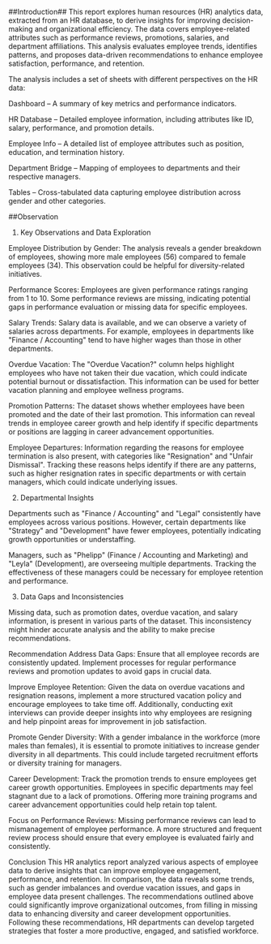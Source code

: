 ##Introduction##
This report explores human resources (HR) analytics data, extracted from an HR database, to derive insights for improving decision-making and organizational efficiency. The data covers employee-related attributes such as performance reviews, promotions, salaries, and department affiliations. This analysis evaluates employee trends, identifies patterns, and proposes data-driven recommendations to enhance employee satisfaction, performance, and retention.

The analysis includes a set of sheets with different perspectives on the HR data:

Dashboard – A summary of key metrics and performance indicators.

HR Database – Detailed employee information, including attributes like ID, salary, performance, and promotion details.

Employee Info – A detailed list of employee attributes such as position, education, and termination history.

Department Bridge – Mapping of employees to departments and their respective managers.

Tables – Cross-tabulated data capturing employee distribution across gender and other categories.

##Observation
1. Key Observations and Data Exploration

Employee Distribution by Gender: The analysis reveals a gender breakdown of employees, showing more male employees (56) compared to female employees (34). This observation could be helpful for diversity-related initiatives.

Performance Scores: Employees are given performance ratings ranging from 1 to 10. Some performance reviews are missing, indicating potential gaps in performance evaluation or missing data for specific employees.

Salary Trends: Salary data is available, and we can observe a variety of salaries across departments. For example, employees in departments like "Finance / Accounting" tend to have higher wages than those in other departments.

Overdue Vacation: The "Overdue Vacation?" column helps highlight employees who have not taken their due vacation, which could indicate potential burnout or dissatisfaction. This information can be used for better vacation planning and employee wellness programs.

Promotion Patterns: The dataset shows whether employees have been promoted and the date of their last promotion. This information can reveal trends in employee career growth and help identify if specific departments or positions are lagging in career advancement opportunities.

Employee Departures: Information regarding the reasons for employee termination is also present, with categories like "Resignation" and "Unfair Dismissal". Tracking these reasons helps identify if there are any patterns, such as higher resignation rates in specific departments or with certain managers, which could indicate underlying issues.

2. Departmental Insights

Departments such as "Finance / Accounting" and "Legal" consistently have employees across various positions. However, certain departments like "Strategy" and "Development" have fewer employees, potentially indicating growth opportunities or understaffing.

Managers, such as "Phelipp" (Finance / Accounting and Marketing) and "Leyla" (Development), are overseeing multiple departments. Tracking the effectiveness of these managers could be necessary for employee retention and performance.

3. Data Gaps and Inconsistencies

Missing data, such as promotion dates, overdue vacation, and salary information, is present in various parts of the dataset. This inconsistency might hinder accurate analysis and the ability to make precise recommendations.

Recommendation
Address Data Gaps: Ensure that all employee records are consistently updated. Implement processes for regular performance reviews and promotion updates to avoid gaps in crucial data.

Improve Employee Retention: Given the data on overdue vacations and resignation reasons, implement a more structured vacation policy and encourage employees to take time off. Additionally, conducting exit interviews can provide deeper insights into why employees are resigning and help pinpoint areas for improvement in job satisfaction.

Promote Gender Diversity: With a gender imbalance in the workforce (more males than females), it is essential to promote initiatives to increase gender diversity in all departments. This could include targeted recruitment efforts or diversity training for managers.

Career Development: Track the promotion trends to ensure employees get career growth opportunities. Employees in specific departments may feel stagnant due to a lack of promotions. Offering more training programs and career advancement opportunities could help retain top talent.

Focus on Performance Reviews: Missing performance reviews can lead to mismanagement of employee performance. A more structured and frequent review process should ensure that every employee is evaluated fairly and consistently.

Conclusion
This HR analytics report analyzed various aspects of employee data to derive insights that can improve employee engagement, performance, and retention. In comparison, the data reveals some trends, such as gender imbalances and overdue vacation issues, and gaps in employee data present challenges. The recommendations outlined above could significantly improve organizational outcomes, from filling in missing data to enhancing diversity and career development opportunities. Following these recommendations, HR departments can develop targeted strategies that foster a more productive, engaged, and satisfied workforce.
